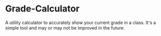 # Grade-Calculator
A utility calculator to accurately show your current grade in a class.
It's a simple tool and may or may not be improved in the future.
